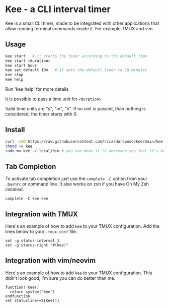 # Kee - a CLI interval timer

Kee is a small CLI timer, made to be integrated with other applications that allow running
terminal commands inside it. For example TMUX and vim.

## Usage

```sh
kee start   # it starts the timer according to the default time
kee start <duration>
kee start hour
kee set default 10m   # it sets the default timer to 10 minutes
kee stop
kee help
```

Run 'kee help' for more details

It is possible to pass a time unit for `<duration>`.

Valid time units are "s", "m", "h".
If no unit is passed, than nothing is considered, the timer starts with 0.

## Install

```sh
curl -sSO https://raw.githubusercontent.com/ricardoraposo/kee/main/kee
chmod +x kee
sudo mv kee ~/.local/bin # you can move it to wherever you feel it's best for you, as long as it's on your PATH
```

## Tab Completion

To activate tab completion just use the `complete -C` option from your
`.bashrc` or command line.
It also works on zsh if you have Oh My Zsh installed.

```
complete -C kee kee
```

## Integration with TMUX

Here's an example of how to add `kee` to your TMUX configuration.
Add the lines below to your `.tmux.conf` file.

```tmux
set -g status-interval 1
set -g status-right "#(kee)"
```

## Integration with vim/neovim

Here's an example of how to add `kee` to your TMUX configuration.
This didn't look good, I'm sure you can do better than me.

```vim
function! Kee()
  return system("kee")
endfunction
set statusline+=%{Kee()}
```
